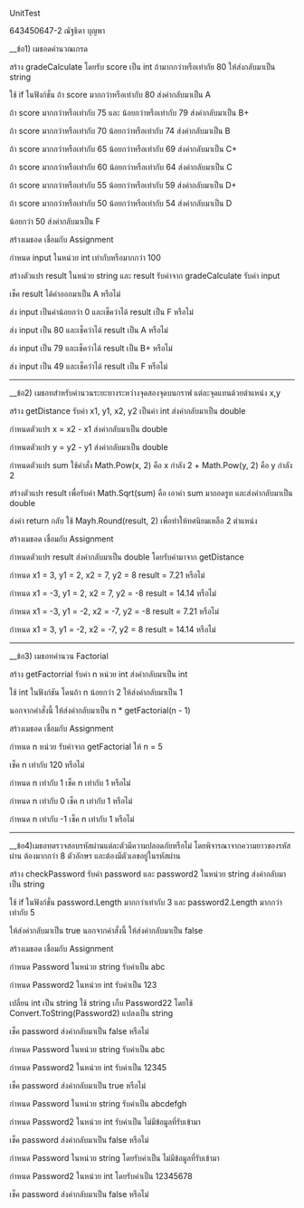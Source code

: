UnitTest

643450647-2 ณัฐธิดา บุญพา

__ข้อ1) เมธอดคำนวณเกรด

สร้าง gradeCalculate โดยรับ score เป็น int ถ้ามากกว่าหรือเท่ากัย 80 ให้ส่งกลับมาเป็น string

ใช้ if ในฟังก์ชั่น ถ้า score มากกว่าหรือเท่ากับ 80 ส่งค่ากลับมาเป็น A

ถ้า score มากกว่าหรือเท่ากับ 75 และ น้อยกว่าหรือเท่ากับ 79 ส่งค่ากลับมาเป็น B+

ถ้า score มากกว่าหรือเท่ากับ 70 น้อยกว่าหรือเท่ากับ 74 ส่งค่ากลับมาเป็น B

ถ้า score มากกว่าหรือเท่ากับ 65 น้อยกว่าหรือเท่ากับ 69 ส่งค่ากลับมาเป็น C+

ถ้า score มากกว่าหรือเท่ากับ 60 น้อยกว่าหรือเท่ากับ 64 ส่งค่ากลับมาเป็น C

ถ้า score มากกว่าหรือเท่ากับ 55 น้อยกว่าหรือเท่ากับ 59 ส่งค่ากลับมาเป็น D+

ถ้า score มากกว่าหรือเท่ากับ 50 น้อยกว่าหรือเท่ากับ 54 ส่งค่ากลับมาเป็น D

น้อยกว่า 50 ส่งค่ากลับมาเป็น F

สร้างเมธอด เชื่อมกับ Assignment

กำหนด input ในหน่วย int เท่ากับหรือมากกว่า 100

สร้างตัวแปร result ในหน่วย string และ result รับค่าจาก gradeCalculate รับค่า input

เช็ค result ได้ค่าออกมาเป็น A หรือไม่

ส่ง input เป็นค่าน้อยกว่า 0 และเช็คว่าได้ result เป็น F หรือไม่

ส่ง input เป็น 80 และเช็คว่าได้ result เป็น A หรือไม่

ส่ง input เป็น 79 และเช็คว่าได้ result เป็น B+ หรือไม่

ส่ง input เป็น 49 และเช็คว่าได้ result เป็น F หรือไม่

__________________________________________________________________________________________
__ข้อ2) เมธอทสำหรับคำนวนระยะทางระหว่างจุดสองจุดบนกราฟ แต่ละจุดแทนด้วยตำแหน่ง x,y

สร้าง getDistance รับค่า x1, y1, x2, y2 เป็นค่า int ส่งค่ากลับมาเป็น double

กำหนดตัวแปร x = x2 - x1 ส่งค่ากลับมาเป็น double

กำหนดตัวแปร y = y2 - y1 ส่งค่ากลับมาเป็น double

กำหนดตัวแปร sum ใช้คำสั่ง Math.Pow(x, 2) คือ x กำลัง 2 + Math.Pow(y, 2) คือ y กำลัง 2

สร้างตัวแปร result เพื่อรับค่า Math.Sqrt(sum) คือ เอาค่า sum มาถอดรูท และส่งค่ากลับมาเป็น double

ส่งค่า return กลับ ใช้ Mayh.Round(result, 2) เพื่อทำให้ทศนิยมเหลือ 2 ตำแหน่ง

สร้างเมธอด เชื่อมกับ Assignment

กำหนดตัวแปร result ส่งค่ากลับมาเป็น double โดยรับค่ามาจาก getDistance

กำหนด x1 = 3, y1 = 2, x2 = 7, y2 = 8 result = 7.21 หรือไม่

กำหนด x1 = -3, y1 = 2, x2 = 7, y2 = -8 result = 14.14 หรือไม่

กำหนด x1 = -3, y1 = -2, x2 = -7, y2 = -8 result = 7.21 หรือไม่

กำหนด x1 = 3, y1 = -2, x2 = -7, y2 = 8 result = 14.14 หรือไม่

__________________________________________________________________________________________
__ข้อ3) เมธอทคำนวน Factorial

สร้าง getFactorrial รับค่า n หน่วย int ส่งค่ากลับมาเป็น int

ใช้ int ในฟังก์ชัน โดนถ้า n น้อยกว่า 2 ให้ส่งค่ากลับมาเป็น 1

นอกจากคำสั่งนี้ ให้ส่งค่ากลับมาเป็น n * getFactorial(n - 1)

สร้างเมธอด เชื่อมกับ Assignment

กำหนด n หน่วย รับค่าจาก getFactorial ให้ n = 5

เช็ค n เท่ากับ 120 หรือไม่

กำหนด n เท่ากับ 1 เช็ค n เท่ากับ 1 หรือไม่

กำหนด n เท่ากับ 0 เช็ค n เท่ากับ 1 หรือไม่

กำหนด n เท่ากับ -1 เช็ค n เท่ากับ 1 หรือไม่
__________________________________________________________________________________________
__ข้อ4)เมธอทตรวจสอบรหัสผ่านแต่ละตัวมีความปลอดภัยหรือไม่ โดยพิจารณาจากความยาวของรหัสผ่าน ต้องมากกว่า 8 ตัวอักษร และต้องมีตัวเลขอยู่ในรหัสผ่าน

สร้าง checkPassword รับค่า password และ password2 ในหน่วย string ส่งค่ากลับมาเป็น string

ใช้ if ในฟังก์ชั่น password.Length มากกว่าเท่ากับ 3 และ password2.Length มากกว่าเท่ากับ 5 

ให้ส่งค่ากลับมาเป็น true นอกจากคำสั่งนี้ ให้ส่งค่ากลับมาเป็น false

สร้างเมธอด เชื่อมกับ Assignment

กำหนด Password ในหน่วย string รับค่าเป็น abc

กำหนด Password2 ในหน่วย int รับค่าเป็น 123

เปลี่ยน int เป็น string ใช้ string เก็บ Password22 โดยใช้ Convert.ToString(Password2) แปลงเป็น string

เช็ค password ส่งค่ากลับมาเป็น false หรือไม่

กำหนด Password ในหน่วย string รับค่าเป็น abc

กำหนด Password2 ในหน่วย int รับค่าเป็น 12345
    
เช็ค password ส่งค่ากลับมาเป็น true หรือไม่

กำหนด Password ในหน่วย string รับค่าเป็น abcdefgh

กำหนด Password2 ในหน่วย int รับค่าเป็น ไม่มีข้อมูลที่รับเข้ามา

เช็ค password ส่งค่ากลับมาเป็น false หรือไม่

กำหนด Password ในหน่วย string โดยรับค่าเป็น ไม่มีข้อมูลที่รับเข้ามา

กำหนด Password2 ในหน่วย int โดยรับค่าเป็น 12345678

เช็ค password ส่งค่ากลับมาเป็น false หรือไม่

